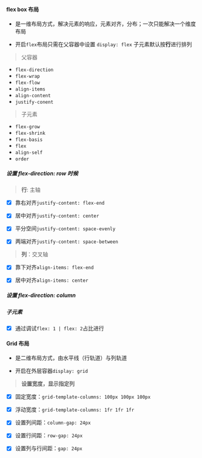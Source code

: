 #### flex box 布局

- 是一维布局方式，解决元素的响应，元素对齐，分布；一次只能解决一个维度布局

- 开启`flex`布局只需在父容器中设置 `display: flex` 子元素默认按**行**进行排列

> 父容器

- `flex-direction`
- `flex-wrap`
- `flex-flow`
- `align-items`
- `align-content`
- `justify-conent`

> 子元素

- `flex-grow`
- `flex-shrink`
- `flex-basis`
- `flex`
- `align-self`
- `order`

##### 设置 flex-direction: row 时候

> **行**: 主轴

- [x] 靠右对齐`justify-content: flex-end`

- [x] 居中对齐`justify-content: center`

- [x] 平分空间`justify-content: space-evenly`

- [x] 两端对齐`justify-content: space-between`

> **列**：交叉轴

- [x] 靠下对齐`align-items: flex-end`

- [x] 居中对齐`align-items: center`

##### 设置 flex-direction: column 

##### 子元素

- [x] 通过调试`flex: 1 | flex: 2`占比进行

#### Grid 布局

- 是二维布局方式，由水平线（行轨道）与列轨道

- 开启在外层容器`display: grid`

> **设置宽度，显示指定列**

- [x] 固定宽度：`grid-template-columns: 100px 100px 100px`

- [x] 浮动宽度：`grid-template-columns: 1fr 1fr 1fr`

- [x] 设置列间距：`column-gap: 24px`

- [x] 设置行间距：`row-gap: 24px`

- [x] 设置列与行间距：`gap: 24px`





